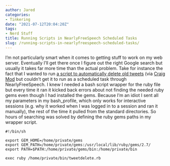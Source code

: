 ```yaml
---
author: Jared
categories:
- Tinkering
date: "2021-07-12T20:04:20Z"
tags:
- Nerd Stuff
title: Running Scripts in NearlyFreeSpeech Scheduled Tasks
slug: /running-scripts-in-nearlyfreespeech-scheduled-tasks/
---
```

I’m not particularly smart when it comes to getting stuff to work on my web server. Eventually I’ll get there once I figure out the right Google search but usually it takes far more time than the actual problem. Take for instance the fact that I wanted to run [a script to automatically delete old tweets](https://gist.github.com/robinsloan/3688616) (via [Craig Mod]((https://daringfireball.net/thetalkshow/2021/04/11/ep-312)) but couldn’t get it to run as a scheduled task through NearlyFreeSpeech. I knew I needed a bash script wrapper for the ruby file but every time it ran it kicked back errors about not finding the needed ruby gems even though I had installed the gems. Because I’m an idiot I sent all my parameters in my bash_profile, which only works for interactive sessions (e.g. why it worked when I was logged in to a session and ran it manually), the rest of the time it pulled from the standard directories. So hours of searching was solved by defining the ruby gems paths in my wrapper script.

~~~
#!/bin/sh

export GEM_HOME=/home/private/gems
export GEM_PATH=/home/private/gems:/usr/local/lib/ruby/gems/2.7/
export PATH=$PATH:/home/private/gems/bin:/home/private/bin

exec ruby /home/private/bin/tweetdelete.rb
~~~